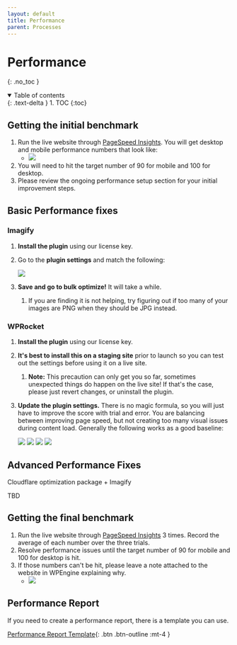 ```yaml
---
layout: default
title: Performance
parent: Processes
---
```

# Performance
{: .no_toc }

<details open markdown="block">
  <summary>
    Table of contents
  </summary>
  {: .text-delta }
1. TOC
{:toc}
</details>


## Getting the initial benchmark 
1. Run the live website through [PageSpeed Insights](https://pagespeed.web.dev/). You will get desktop and mobile performance numbers that look like:
    - ![](https://lh7-us.googleusercontent.com/docsz/AD_4nXfnetr7v7wONXvEXjNPE50rxICSTnkWa20zOFvvuX1_qMIBeWjjjGuVNVghcLlIOK18YLmmKhlaMPcIxCBQ3ao4iGkQKOCEyH3brssT8Hira0ChjELisQhimst7gknY99ONflT6RnxomPl2MbNQAlwUyiR-?key=ZAvcsTdwyK1CxBNsVY7zpg)
2. You will need to hit the target number of 90 for mobile and 100 for desktop.
3. Please review the ongoing performance setup section for your initial improvement steps.

## Basic Performance fixes

### Imagify
1. **Install the plugin** using our license key.
2. Go to the **plugin settings** and match the following:
   
   ![](/images/imagify-settings.png)
3. **Save and go to bulk optimize!** It will take a while. 
	1. If you are finding it is not helping, try figuring out if too many of your images are PNG when they should be JPG instead.


### WPRocket

1. **Install the plugin** using our license key. 
2. **It's best to install this on a staging site** prior to launch so you can test out the settings before using it on a live site. 
	1. **Note:** This precaution can only get you so far, sometimes unexpected things do happen on the live site! If that's the case, please just revert changes, or uninstall the plugin. 
3. **Update the plugin settings.** There is no magic formula, so you will just have to improve the score with trial and error. You are balancing between improving page speed, but not creating too many visual issues during content load. Generally the following works as a good baseline:
   
   ![](/images/wprocket-file-optimization-1.png)
   ![](/images/wprocket-file-optimization-2.png)
   ![](/images/wprocket-media.png)
   ![](/images/wprocket-preloading.png)
   
## Advanced Performance Fixes

Cloudflare optimization package + Imagify

TBD

## Getting the final benchmark

1. Run the live website through [PageSpeed Insights](https://pagespeed.web.dev/) 3 times. Record the average of each number over the three trials.
2. Resolve performance issues until the target number of 90 for mobile and 100 for desktop is hit. 
3. If those numbers can't be hit, please leave a note attached to the website in WPEngine explaining why. 
    - ![](/images/wpengine-note.png)


## Performance Report

If you need to create a performance report, there is a template you can use. 

[Performance Report Template](https://docs.google.com/document/d/1iAiaovanJU_a-cKvVzwWQErVyWFx8j0ZvegOTRTowN8/edit?usp=sharing){: .btn .btn-outline :mt-4 }
